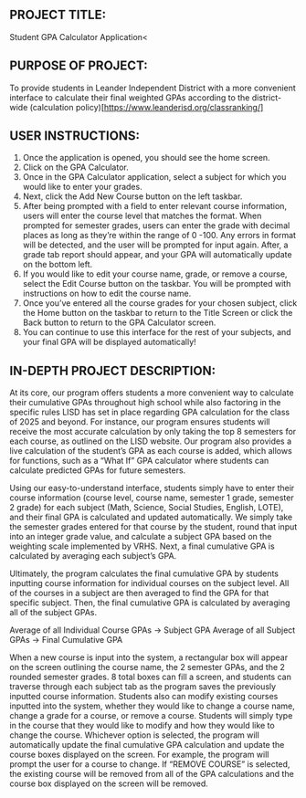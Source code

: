 ## PROJECT TITLE:
Student GPA Calculator Application<

## PURPOSE OF PROJECT:
To provide students in Leander Independent District with a more convenient interface to calculate their final weighted GPAs according to the district-wide (calculation policy)[https://www.leanderisd.org/classranking/]  

## USER INSTRUCTIONS:
1) Once the application is opened, you should see the home screen.
2) Click on the GPA Calculator.
3) Once in the GPA Calculator application, select a subject for which you would like to enter your grades.
4) Next, click the Add New Course button on the left taskbar.
5) After being prompted with a field to enter relevant course information, users will enter the course level that matches the format. When prompted for semester grades, users can enter the grade with decimal places as long as they’re within the range of 0 -100. Any errors in format will be detected, and the user will be prompted for input again. After, a grade tab report should appear, and your GPA will automatically update on the bottom left.
6) If you would like to edit your course name, grade, or remove a course, select the Edit Course button on the taskbar. You will be prompted with instructions on how to edit the course name.
7) Once you’ve entered all the course grades for your chosen subject, click the Home button on the taskbar to return to the Title Screen or click the Back button to return to the GPA Calculator screen.
8) You can continue to use this interface for the rest of your subjects, and your final GPA will be displayed automatically!

## IN-DEPTH PROJECT DESCRIPTION:
At its core, our program offers students a more convenient way to calculate their cumulative GPAs throughout high school while also factoring in the specific rules LISD has set in place regarding GPA calculation for the class of 2025 and beyond. For instance, our program ensures students will receive the most accurate calculation by only taking the top 8 semesters for each course, as outlined on the LISD website. Our program also provides a live calculation of the student’s GPA as each course is added, which allows for functions, such as a “What If” GPA calculator where students can calculate predicted GPAs for future semesters. 

Using our easy-to-understand interface, students simply have to enter their course information (course level, course name, semester 1 grade, semester 2 grade) for each subject (Math, Science, Social Studies, English, LOTE), and their final GPA is calculated and updated automatically. We simply take the semester grades entered for that course by the student, round that input into an integer grade value, and calculate a subject GPA based on the weighting scale implemented by VRHS. Next, a final cumulative GPA is calculated by averaging each subject’s GPA.

Ultimately, the program calculates the final cumulative GPA by students inputting course information for individual courses on the subject level. All of the courses in a subject are then averaged to find the GPA for that specific subject. Then, the final cumulative GPA is calculated by averaging all of the subject GPAs.

Average of all Individual Course GPAs → Subject GPA
Average of all Subject GPAs → Final Cumulative GPA

When a new course is input into the system, a rectangular box will appear on the screen outlining the course name, the 2 semester GPAs, and the 2 rounded semester grades. 8 total boxes can fill a screen, and students can traverse through each subject tab as the program saves the previously inputted course information. Students also can modify existing courses inputted into the system, whether they would like to change a course name, change a grade for a course, or remove a course. Students will simply type in the course that they would like to modify and how they would like to change the course. Whichever option is selected, the program will automatically update the final cumulative GPA calculation and update the course boxes displayed on the screen. For example, the program will prompt the user for a course to change. If “REMOVE COURSE” is selected, the existing course will be removed from all of the GPA calculations and the course box displayed on the screen will be removed.



